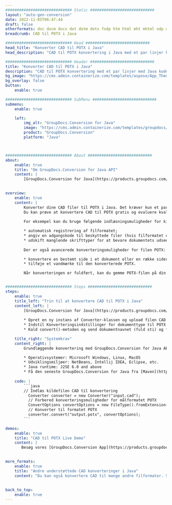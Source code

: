 ```yaml
---
############################# Static ############################
layout: "auto-gen-conversion"
date: 2022-11-05T06:47:44
draft: false
otherformats: doc docm docx dot dotm dotx fodp htm html mht mhtml odp odt otp pot potm potx pps ppsm ppsx ppt pptm pptx rtf
breadcrumb: CAD til POTX i Java

############################# Head ############################
head_title: "Konverter CAD til POTX i Java"
head_description: "CAD til POTX konvertering i Java med et par linjer kode. Konverter over 160 filformater ved hjælp af GroupDocs dokumentkonverterings-API for Java"

############################# Header ############################
title: "Konverter CAD til POTX i Java"
description: "CAD til POTX konvertering med et par linjer med Java kode"
bg_image: "https://cms.admin.containerize.com/templates/aspose/App_Themes/V3/images/bg/header1.png"
bg_overlay: false
button:
    enable: true

############################# SubMenu ############################
submenu:
    enable: true

    left:
        img_alt: "GroupDocs.Conversion for Java"
        image: "https://cms.admin.containerize.com/templates/groupdocs/images/product-logos/90x90-noborder/groupdocs-conversion-java.png"
        product: "GroupDocs.Conversion"
        platform: "Java"



############################# About ############################
about:
    enable: true
    title: "Om GroupDocs.Conversion for Java API"
    content: |
        [GroupDocs.Conversion for Java](https://products.groupdocs.com/conversion/java/) er en avanceret filformatkonverterings-API til konvertering mellem populære billed- og dokumentformater såsom Microsoft Office, OpenDocument, PDF, HTML, e-mail, CAD. og meget mere med blot et par linjer kode. Den native API registrerer automatisk formaterne af de originale dokumenter og tilbyder mange muligheder for at tilpasse de konverterede dokumenter. Sammen med funktionen til at udtrække information fra et dokument, understøtter den også caching af konverteringsresultaterne til den lokale disk som standard. Enhver form for cachelagring kan dog understøttes ved at implementere de passende grænseflader - Amazon S3, Dropbox, Google Drive, Windows Azure, Reddis eller andre.
    

overview:
    enable: true
    content: |
        Konverter dine CAD filer til POTX i Java. Det kræver kun et par linjer med Java kode på enhver platform efter eget valg, såsom Windows, Linux, macOS.
        Du kan prøve at konvertere CAD til POTX gratis og evaluere kvaliteten af ​​konverteringsresultaterne. Sammen med simple filkonverteringsscripts kan du prøve mere sofistikerede muligheder for at indlæse CAD-kildefilen og gemme POTX-outputtet. 
        
        For eksempel kan du bruge følgende indlæsningsmuligheder for kilden CAD:

        * automatisk registrering af filformatet;
        * angiv en adgangskode til beskyttede filer (hvis filformatet understøtter det);
        * udskift manglende skrifttyper for at bevare dokumentets udseende.
        
        Der er også avancerede konverteringsmuligheder for filen POTX:

        * konvertere en bestemt side i et dokument eller en række sider;
        * tilføje et vandmærke til den konverterede POTX.

        Når konverteringen er fuldført, kan du gemme POTX-filen på din lokale filsti eller på et tredjepartslager såsom FTP, Amazon S3, Google Drive, Dropbox osv. Bemærk venligst - for at konvertere CAD til POTX, behøver du ikke installere yderligere software, såsom MS Office, Open Office, Adobe Acrobat Reader osv.


############################# Steps ############################
steps:
    enable: true
    title_left: "Trin til at konvertere CAD til POTX i Java"
    content_left: |
        [GroupDocs.Conversion for Java](https://products.groupdocs.com/conversion/java/) giver udviklere mulighed for nemt at konvertere CAD fil til POTX med et par linjer kode.
        
        * Opret en ny instans af Converter-klassen og upload filen CAD med den fulde sti
        * Indstil Konverteringsindstillinger for dokumenttype til POTX
        * Kald convert()-metoden og send dokumentnavnet (fuld sti) og formatet (POTX) som en parameter

    title_right: "Systemkrav"
    content_right: |
        Grundlæggende konvertering med GroupDocs.Conversion for Java API kan udføres med blot et par linjer kode. Vores API'er understøttes på alle større platforme og operativsystemer. Før du udfører koden nedenfor, skal du sørge for, at du har følgende forudsætninger installeret på dit system.

        * Operativsystemer: Microsoft Windows, Linux, MacOS
        * Udviklingsmiljøer: NetBeans, Intellij IDEA, Eclipse, etc.
        * Java runtime: J2SE 6.0 and above
        * Få den seneste GroupDocs.Conversion for Java fra [Maven](https://repository.groupdocs.com/webapp/#/artifacts/browse/tree/General/repo/com/groupdocs/groupdocs-conversion)
         
    code: |
        ```java    
        // Indlæs kildefilen CAD til konvertering
          Converter converter = new Converter("input.cad");
          // Forbered konverteringsmuligheder for målformatet POTX
          ConvertOptions convertOptions = new FileType().fromExtension("potx").getConvertOptions();
          // Konverter til formatet POTX
          converter.convert("output.potx", convertOptions);
        ```

demos:
    enable: true
    title: "CAD til POTX Live Demo"
    content: |
       Besøg vores [GroupDocs.Conversion App](https://products.groupdocs.app/conversion/family) websted, og prøv CAD til POTX konvertering nu. Den gratis demo har følgende fordele
          

more_formats:
    enable: true
    title: "Andre understøttede CAD konverteringer i Java"
    content: "Du kan også konvertere CAD til mange andre filformater. Se venligst listen nedenfor."
       
       
back_to_top:
    enable: true
---
```

